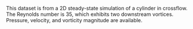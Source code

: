 This dataset is from a 2D steady-state simulation of a cylinder in crossflow. The Reynolds number is 35, which exhibits two downstream vortices. Pressure, velocity, and vorticity magnitude are available.
